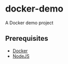 # docker-demo

A Docker demo project

## Prerequisites

- [Docker](https://docs.docker.com/get-docker/)
- [NodeJS](https://nodejs.org/en/download)
